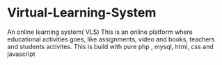 # Virtual-Learning-System
An online learning system( VLS)
This is an online platform where  educational activities goes, like assignments, video and books, teachers and students activites.
This is build with pure php , mysql, html, css and javascript 
